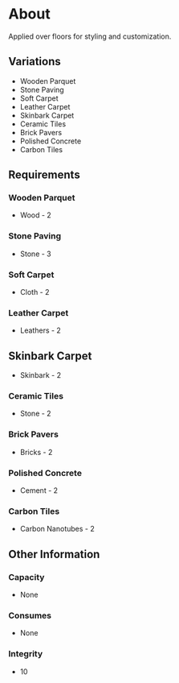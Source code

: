
# About
Applied over floors for styling and customization.
## Variations
- Wooden Parquet
- Stone Paving
- Soft Carpet
- Leather Carpet
- Skinbark Carpet
- Ceramic Tiles
- Brick Pavers
- Polished Concrete
- Carbon Tiles
## Requirements
### Wooden Parquet
- Wood - 2
### Stone Paving
- Stone - 3
### Soft Carpet
- Cloth - 2
### Leather Carpet
- Leathers - 2
## Skinbark Carpet
- Skinbark - 2
### Ceramic Tiles
- Stone - 2
### Brick Pavers
- Bricks - 2
### Polished Concrete
- Cement - 2
### Carbon Tiles
- Carbon Nanotubes - 2
## Other Information
### Capacity
- None
### Consumes
- None
### Integrity
- 10

